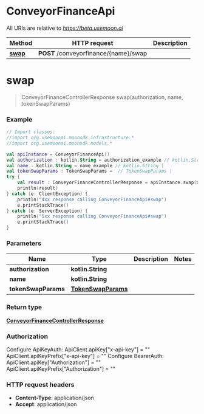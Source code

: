 # ConveyorFinanceApi

All URIs are relative to *https://beta.usemoon.ai*

Method | HTTP request | Description
------------- | ------------- | -------------
[**swap**](ConveyorFinanceApi.md#swap) | **POST** /conveyorfinance/{name}/swap | 


<a id="swap"></a>
# **swap**
> ConveyorFinanceControllerResponse swap(authorization, name, tokenSwapParams)



### Example
```kotlin
// Import classes:
//import org.usemoonai.moonsdk.infrastructure.*
//import org.usemoonai.moonsdk.models.*

val apiInstance = ConveyorFinanceApi()
val authorization : kotlin.String = authorization_example // kotlin.String | 
val name : kotlin.String = name_example // kotlin.String | 
val tokenSwapParams : TokenSwapParams =  // TokenSwapParams | 
try {
    val result : ConveyorFinanceControllerResponse = apiInstance.swap(authorization, name, tokenSwapParams)
    println(result)
} catch (e: ClientException) {
    println("4xx response calling ConveyorFinanceApi#swap")
    e.printStackTrace()
} catch (e: ServerException) {
    println("5xx response calling ConveyorFinanceApi#swap")
    e.printStackTrace()
}
```

### Parameters

Name | Type | Description  | Notes
------------- | ------------- | ------------- | -------------
 **authorization** | **kotlin.String**|  |
 **name** | **kotlin.String**|  |
 **tokenSwapParams** | [**TokenSwapParams**](TokenSwapParams.md)|  |

### Return type

[**ConveyorFinanceControllerResponse**](ConveyorFinanceControllerResponse.md)

### Authorization


Configure ApiKeyAuth:
    ApiClient.apiKey["x-api-key"] = ""
    ApiClient.apiKeyPrefix["x-api-key"] = ""
Configure BearerAuth:
    ApiClient.apiKey["Authorization"] = ""
    ApiClient.apiKeyPrefix["Authorization"] = ""

### HTTP request headers

 - **Content-Type**: application/json
 - **Accept**: application/json

